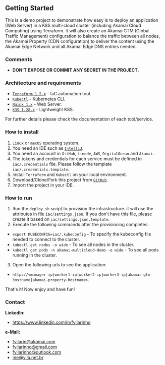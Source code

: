 Getting Started
---------------
This is a demo project to demonstrate how easy is to deploy an application (Web Server) in a K8S multi-cloud cluster 
(including Akamai Cloud Computing) using Terraform.
It will also create an Akamai GTM (Global Traffic Management) configuration to balance the traffic between all nodes, 
the Akamai Property (CDN configuration) to deliver the content using the Akamai Edge Network and all Akamai Edge DNS 
entries needed.

### Comments
- **DON'T EXPOSE OR COMMIT ANY SECRET IN THE PROJECT.**

### Architecture and requirements
- [`Terraform 1.5.x`](https://www.terraform.io) - IaC automation tool.
- [`Kubectl`](https://kubernetes.io/docs/tasks/tools/) - Kubernetes CLI.
- [`Nginx 1.x`](https://www.nginx.com) - Web Server.
- [`K3S 1.28.x`](https://k3s.io) - Lightweight K8S.

For further details please check the documentation of each tool/service.

### How to install
1. `Linux` or `macOS` operating system.
2. You need an IDE such as [`IntelliJ`](https://www.jetbrains.com/pt-br/idea).
3. You need an account in `GitHub`, `Linode`, `AWS`, `DigitalOcean` and `Akamai`.
4. The tokens and credentials for each service must be defined in `iac/.credentials` file. Please follow the template 
`iac/.credentials.template`.
5. Install `Terraform` and `Kubectl` on your local environment.
6. Download/Clone/Fork this project from [`GitHub`](https://www.github.com/fvilarinho/akamai-multicloud-demo).
7. Import the project in your IDE.

### How to run
1. Run the `deploy.sh` script to provision the infrastructure. it will use the attributes in file `iac/settings.json`. 
If you don't have this file, please create it based on `iac/settings.json.template`. 
2. Execute the following commands after the provisioning completes:
- `export KUBECONFIG=iac/.kubeconfig` - To specify the kubeconfig file needed to connect to the cluster.
- `kubectl get nodes -o wide` - To see all nodes in the cluster.
- `kubectl get pods -n akamai-multicloud-demo -o wide` - To see all pods running in the cluster.
3. Open the following urls to see the application:
- `http://<manager-ip|worker1-ip|worker2-ip|worker3-ip|akamai-gtm-hostname|akamai-property-hostname>`. 

That's it! Now enjoy and have fun!

### Contact
**LinkedIn:**
- https://www.linkedin.com/in/fvilarinho

**e-Mail:**
- fvilarin@akamai.com
- fvilarinho@gmail.com
- fvilarinho@outlook.com
- me@vila.net.br
